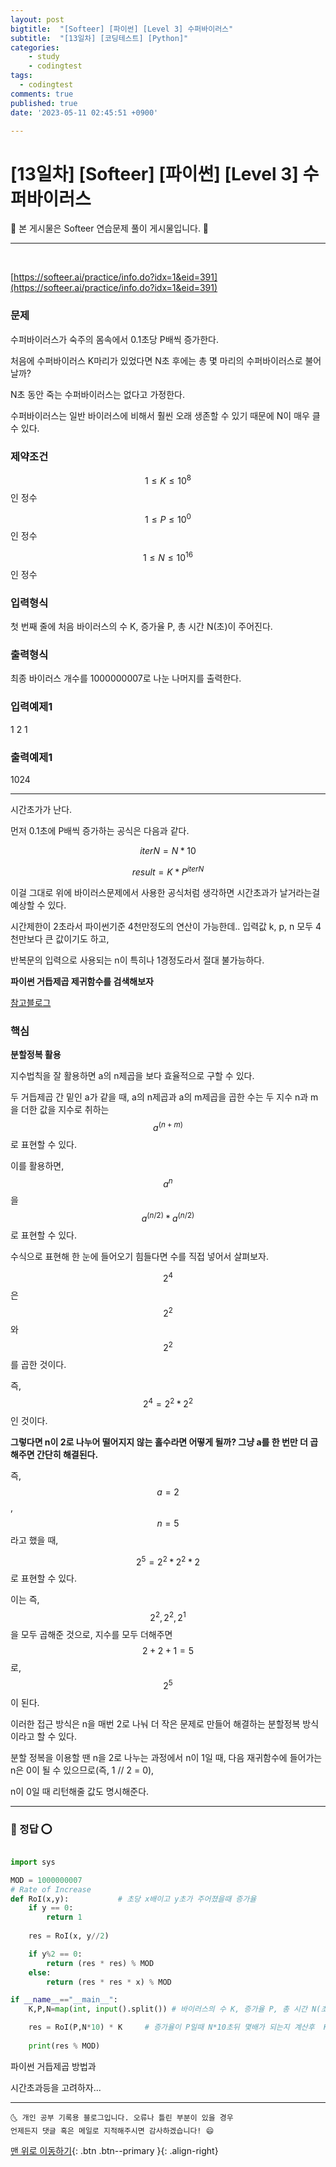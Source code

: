 ```yaml
---
layout: post
bigtitle:  "[Softeer] [파이썬] [Level 3] 수퍼바이러스"
subtitle:  "[13일차] [코딩테스트] [Python]"
categories:
    - study
    - codingtest
tags:
  - codingtest
comments: true
published: true
date: '2023-05-11 02:45:51 +0900'

---
```



# [13일차] [Softeer] [파이썬] [Level 3] 수퍼바이러스

🎀 본 게시물은 Softeer 연습문제 풀이 게시물입니다. 🎀 

---
<br>

[https://softeer.ai/practice/info.do?idx=1&eid=391](https://softeer.ai/practice/info.do?idx=1&eid=391)


### 문제

수퍼바이러스가 숙주의 몸속에서 0.1초당 P배씩 증가한다.


처음에 수퍼바이러스 K마리가 있었다면 N초 후에는 총 몇 마리의 수퍼바이러스로 불어날까?

N초 동안 죽는 수퍼바이러스는 없다고 가정한다.


수퍼바이러스는 일반 바이러스에 비해서 훨씬 오래 생존할 수 있기 때문에 N이 매우 클 수 있다.


### 제약조건

$$1 ≤ K ≤ 10^8$$ 인 정수

$$1 ≤ P ≤ 10^0$$ 인 정수

$$1 ≤ N ≤ 10^{16}$$ 인 정수

### 입력형식

첫 번째 줄에 처음 바이러스의 수 K, 증가율 P, 총 시간 N(초)이 주어진다.

### 출력형식

최종 바이러스 개수를 1000000007로 나눈 나머지를 출력한다.

### 입력예제1

1 2 1

### 출력예제1

1024

---

시간초가가 난다. 

먼저 0.1초에 P배씩 증가하는 공식은 다음과 같다. 

$$ iterN = N*10$$ 

$$ result = K * P^{iterN} $$ 

이걸 그대로 위에 바이러스문제에서 사용한 공식처럼 생각하면 시간초과가 날거라는걸 예상할 수 있다.

시간제한이 2초라서 파이썬기준 4천만정도의 연산이 가능한데.. 입력값 k, p, n 모두 4천만보다 큰 값이기도 하고,

반복문의 입력으로 사용되는 n이 특히나 1경정도라서 절대 불가능하다.


__파이썬 거듭제곱 제귀함수를 검색해보자__

[참고블로그](https://seongonion.tistory.com/88)


### 핵심 

__분할정복 활용__

지수법칙을 잘 활용하면 a의 n제곱을 보다 효율적으로 구할 수 있다.

두 거듭제곱 간 밑인 a가 같을 때, a의 n제곱과 a의 m제곱을 곱한 수는 두 지수 n과 m을 더한 값을 지수로 취하는 $$a^{(n+m)}$$로 표현할 수 있다.

이를 활용하면, $$a^n$$을 $$a^{(n / 2)} * a^{(n / 2)}$$로 표현할 수 있다.

수식으로 표현해 한 눈에 들어오기 힘들다면 수를 직접 넣어서 살펴보자.

 

$$2^4$$은 $$2^2$$ 와 $$2^2$$를 곱한 것이다.

 

즉, $$2^4 = 2^2 * 2^2$$인 것이다.

 

__그렇다면 n이 2로 나누어 떨어지지 않는 홀수라면 어떻게 될까? 그냥 a를 한 번만 더 곱해주면 간단히 해결된다.__

 

즉, $$a = 2$$, $$n = 5$$라고 했을 때,

 

$$2^5 = 2^2 * 2^2 * 2$$ 로 표현할 수 있다.

 

이는 즉, $$2^2, 2^2, 2^1$$을 모두 곱해준 것으로, 지수를 모두 더해주면 $$2 + 2 + 1 = 5$$로, $$2^5$$이 된다.

 

이러한 접근 방식은 n을 매번 2로 나눠 더 작은 문제로 만들어 해결하는 분할정복 방식이라고 할 수 있다.


분할 정복을 이용할 땐 n을 2로 나누는 과정에서 n이 1일 때, 다음 재귀함수에 들어가는 n은 0이 될 수 있으므로(즉, 1 // 2 = 0), 

n이 0일 때 리턴해줄 값도 명시해준다.


---

### 🚀 정답 ⭕

```python

import sys 

MOD = 1000000007
# Rate of Increase
def RoI(x,y):           # 초당 x배이고 y초가 주어졌을때 증가율 
    if y == 0:
        return 1
        
    res = RoI(x, y//2)

    if y%2 == 0:
        return (res * res) % MOD
    else: 
        return (res * res * x) % MOD

if __name__=="__main__":
    K,P,N=map(int, input().split()) # 바이러스의 수 K, 증가율 P, 총 시간 N(초)

    res = RoI(P,N*10) * K     # 증가율이 P일때 N*10초뒤 몇배가 되는지 계산후  K개의 바이러스를 곱해줌 
    
    print(res % MOD)

```

파이썬 거듭제곱 방법과 

시간초과등을 고려하자...

***
    🌜 개인 공부 기록용 블로그입니다. 오류나 틀린 부분이 있을 경우 
    언제든지 댓글 혹은 메일로 지적해주시면 감사하겠습니다! 😄

[맨 위로 이동하기](#){: .btn .btn--primary }{: .align-right}